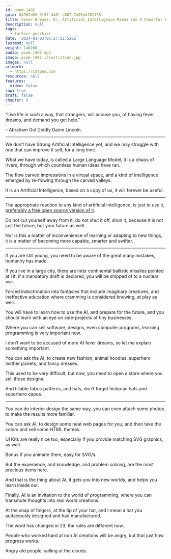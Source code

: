 ```yaml
---
id: poem-1402
guid: 84962db9-9f57-448f-a887-7a95dd701155
title: Fever Dreams; Or, Artificial Intelligence Makes You A Powerful Fashion, Interior and User Interface Designer
description: null
tags:
  - furkies-purrkies
date: '2024-01-03T05:27:22.526Z'
lastmod: null
weight: 140200
audio: poem-1402.mp3
image: poem-1402-illustration.jpg
images: null
artwork:
  - https://catpea.com
resources: null
features:
  video: false
raw: true
draft: false
chapter: 8
---
```


“Live life in such a way, that strangers, will accuse you,
of having fever dreams, and demand you get help.”

– Abraham Gol Diddly Damn Lincoln.

---

We don’t have Strong Artificial Intelligence yet,
and we may struggle with one that can improve it self, for a long time.

What we have today, is called a Large Language Model,
it is a chaos of rivers, through which countless human ideas have ran.

The flow carved impressions in a virtual space,
and a kind of intelligence emerged by re-flowing through the carved valleys.

It is an Artificial Intelligence, based on a copy of us,
it will forever be useful.

---

The appropriate reaction to any kind of artificial intelligence,
is just to use it, [preferably a free open source version of it][1].

Do not cut yourself away from it,
do not shut it off, shun it, because it is not just the future, but your future as well.

Nor is this a matter of inconvenience of learning or adapting to new things,
it is a matter of becoming more capable, smarter and swifter.

---

If you are still young, you need to be aware of the great many mistakes,
humanity has made.

If you live in a large city, there are inter continental ballistic missiles pointed at I it,
if a mandatory draft is declared, you will be shipped of to a nuclear war.

Forced indoctrination into fantasies that include imaginary creatures,
and ineffective education where cramming is considered knowing, at play as well.

You will have to learn how to use the AI, and prepare for the future,
and you should learn with an eye on side-projects of tiny businesses.

Where you can sell software, designs, even computer programs,
learning programming is very important now.

I don’t want to be accused of more AI fever dreams,
so let me explain something important.

You can ask the AI, to create new fashion,
animal hoodies, superhero leather jackets, and fancy dresses.

This used to be very difficult,
but now, you need to open a store where you sell those designs.

And tillable fabric patterns,
and hats, don’t forget historian hats and superhero capes.

---

You can do interior design the same way,
you can even attach some photos to make the results more familiar.

You can ask AI, to design some neat web pages for you,
and then take the colors and sell some HTML themes.

UI Kits are really nice too,
especially if you provide matching SVG graphics, as well.

Bonus if you animate them,
easy for SVG/s.

But the experience, and knowledge, and problem solving,
are the most precious items here.

And that is the thing about AI,
it gets you into new worlds, and helps you learn inside out.

Finally, AI is an invitation to the world of programming,
where you can transmute thoughts into real world creations.

At the snap of fingers, at the tip of your hat,
and I mean a hat you audaciously designed and had manufactured.

The word has changed in 23,
the rules are different now.

People who worked hard at non AI creations will be angry,
but that just how progress works.

Angry old people,
yelling at the clouds.

[1]: https://www.youtube.com/results?search_query=LLAMA2
